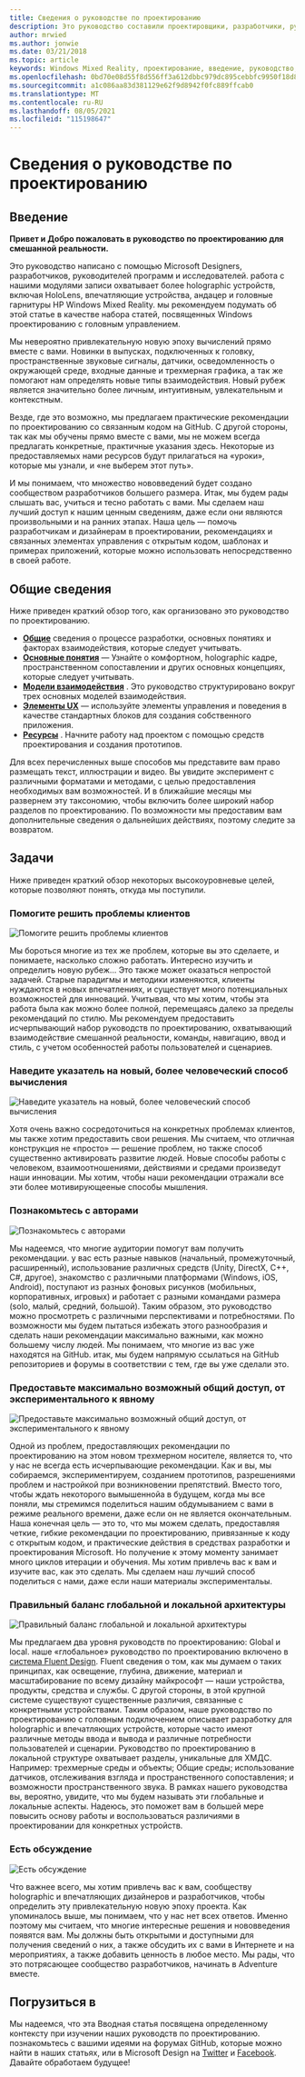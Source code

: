 ```yaml
---
title: Сведения о руководстве по проектированию
description: Это руководство составили проектировщики, разработчики, руководители программ и исследователи корпорации Майкрософт, работающие с голографическими (например, HoloLens) и иммерсивными устройствами (например, гарнитуры смешанной реальности Acer и HP для Windows).
author: mrwied
ms.author: jonwie
ms.date: 03/21/2018
ms.topic: article
keywords: Windows Mixed Reality, проектирование, введение, руководство, гарнитура смешанной реальности, гарнитура Windows Mixed reality, гарнитура виртуальной реальности, ux, ресурсы
ms.openlocfilehash: 0bd70e08d55f8d556ff3a612dbbc979dc895cebbfc9950f18d8d474ff347407b
ms.sourcegitcommit: a1c086aa83d381129e62f9d8942f0fc889ffcab0
ms.translationtype: MT
ms.contentlocale: ru-RU
ms.lasthandoff: 08/05/2021
ms.locfileid: "115198647"
---
```

# <a name="about-this-design-guidance"></a>Сведения о руководстве по проектированию

## <a name="introduction"></a>Введение

**Привет и Добро пожаловать в руководство по проектированию для смешанной реальности.**

Это руководство написано с помощью Microsoft Designers, разработчиков, руководителей программ и исследователей. работа с нашими модулями записи охватывает более holographic устройств, включая HoloLens, впечатляющие устройства, андацер и головные гарнитуры HP Windows Mixed Reality. мы рекомендуем подумать об этой статье в качестве набора статей, посвященных Windows проектированию с головным управлением.

Мы невероятно привлекательную новую эпоху вычислений прямо вместе с вами. Новинки в выпусках, подключенных к головку, пространственные звуковые сигналы, датчики, осведомленность о окружающей среде, входные данные и трехмерная графика, а так же помогают нам определять новые типы взаимодействия. Новый рубеж является значительно более личным, интуитивным, увлекательным и контекстным.

Везде, где это возможно, мы предлагаем практические рекомендации по проектированию со связанным кодом на GitHub. С другой стороны, так как мы обучены прямо вместе с вами, мы не можем всегда предлагать конкретные, практичные указания здесь. Некоторые из предоставляемых нами ресурсов будут прилагаться на «уроки», которые мы узнали, и «не выберем этот путь».

И мы понимаем, что множество нововведений будет создано сообществом разработчиков большего размера. Итак, мы будем рады слышать вас, учиться и тесно работать с вами. Мы сделаем наш лучший доступ к нашим ценным сведениям, даже если они являются произвольными и на ранних этапах. Наша цель — помочь разработчикам и дизайнерам в проектировании, рекомендациях и связанных элементах управления с открытым кодом, шаблонах и примерах приложений, которые можно использовать непосредственно в своей работе.

## <a name="overview"></a>Общие сведения

Ниже приведен краткий обзор того, как организовано это руководство по проектированию.

* **[Общие](design.md)** сведения о процессе разработки, основных понятиях и факторах взаимодействия, которые следует учитывать.
* **[Основные понятия](core-concepts-landingpage.md)** — Узнайте о комфортном, holographic кадре, пространственном сопоставлении и других основных концепциях, которые следует учитывать.
* **[Модели взаимодействия](interaction-fundamentals.md)** . Это руководство структурировано вокруг трех основных моделей взаимодействия.
* **[Элементы UX](app-patterns-landingpage.md)** — используйте элементы управления и поведения в качестве стандартных блоков для создания собственного приложения.
* **[Ресурсы](design.md#choose-a-prototyping-option)** . Начните работу над проектом с помощью средств проектирования и создания прототипов.

Для всех перечисленных выше способов мы представите вам право размещать текст, иллюстрации и видео. Вы увидите эксперимент с различными форматами и методами, с целью предоставления необходимых вам возможностей. И в ближайшие месяцы мы развернем эту таксономию, чтобы включить более широкий набор разделов по проектированию. По возможности мы предоставим вам дополнительные сведения о дальнейших действиях, поэтому следите за возвратом.

## <a name="objectives"></a>Задачи

Ниже приведен краткий обзор некоторых высокоуровневые целей, которые позволяют понять, откуда мы поступили.

### <a name="help-solve-customer-challenges"></a>Помогите решить проблемы клиентов

![Помогите решить проблемы клиентов](images/500px-fix-a-broken-switch-with-hololens.jpg) <br>

Мы бороться многие из тех же проблем, которые вы это сделаете, и понимаете, насколько сложно работать. Интересно изучить и определить новую рубеж... Это также может оказаться непростой задачей. Старые парадигмы и методики изменяются, клиенты нуждаются в новых впечатлениях, и существует много потенциальных возможностей для инноваций. Учитывая, что мы хотим, чтобы эта работа была как можно более полной, перемещаясь далеко за пределы рекомендаций по стилю. Мы рекомендуем предоставить исчерпывающий набор руководств по проектированию, охватывающий взаимодействие смешанной реальности, команды, навигацию, ввод и стиль, с учетом особенностей работы пользователей и сценариев. 

### <a name="point-the-way-towards-a-new-more-human-way-of-computing"></a>Наведите указатель на новый, более человеческий способ вычисления

![Наведите указатель на новый, более человеческий способ вычисления](images/500px-man-and-women-with-holograph-on-table.png)<br>

Хотя очень важно сосредоточиться на конкретных проблемах клиентов, мы также хотим предоставить свои решения. Мы считаем, что отличная конструкция не «просто» — решение проблем, но также способ существенно активировать развитие людей. Новые способы работы с человеком, взаимоотношениями, действиями и средами произведут наши инновации. Мы хотим, чтобы наши рекомендации отражали все эти более мотивирующееные способы мышления. 

### <a name="meet-creators-where-they-are"></a>Познакомьтесь с авторами

![Познакомьтесь с авторами](images/500px-creators.jpg) <br>

Мы надеемся, что многие аудитории помогут вам получить рекомендации. у вас есть разные навыков (начальный, промежуточный, расширенный), использование различных средств (Unity, DirectX, C++, C#, другое), знакомство с различными платформами (Windows, iOS, Android), поступают из разных фоновых рисунков (мобильных, корпоративных, игровых) и работает с разными командами размера (solo, малый, средний, большой). Таким образом, это руководство можно просмотреть с различными перспективами и потребностями. По возможности мы будем пытаться избежать этого разнообразия и сделать наши рекомендации максимально важными, как можно большему числу людей. Мы понимаем, что многие из вас уже находятся на GitHub. итак, мы будем напрямую ссылаться на GitHub репозиториев и форумы в соответствии с тем, где вы уже сделали это. 

### <a name="share-as-much-as-possible-from-experimental-to-explicit"></a>Предоставьте максимально возможный общий доступ, от экспериментального к явному

![Предоставьте максимально возможный общий доступ, от экспериментального к явному](images/500px-man-playinggame.jpg) <br>

Одной из проблем, предоставляющих рекомендации по проектированию на этом новом трехмерном носителе, является то, что у нас не всегда есть исчерпывающие рекомендации. Как и вы, мы собираемся, экспериментируем, созданием прототипов, разрешениями проблем и настройкой при возникновении препятствий. Вместо того, чтобы ждать некоторого вымышеннойа в будущем, когда мы все поняли, мы стремимся поделиться нашим обдумыванием с вами в режиме реального времени, даже если он не является окончательным. Наша конечная цель — это то, что мы можем сделать, предоставляя четкие, гибкие рекомендации по проектированию, привязанные к коду с открытым кодом, и практические действия в средствах разработки и проектирования Microsoft. Но получение к этому моменту занимает много циклов итерации и обучения. Мы хотим привлечь вас к вам и изучите вас, как это сделать. Мы сделаем наш лучший способ поделиться с нами, даже если наши материалы экспериментальы. 

### <a name="the-right-balance-of-global-and-local-design"></a>Правильный баланс глобальной и локальной архитектуры

![Правильный баланс глобальной и локальной архитектуры](images/500px-fluentdesign.jpg) <br>

Мы предлагаем два уровня руководств по проектированию: Global и local. наше «глобальное» руководство по проектированию включено в [система Fluent Design](https://fluent.microsoft.com). Fluent сведения о том, как мы думаем о таких принципах, как освещение, глубина, движение, материал и масштабирование по всему дизайну майкрософт — наши устройства, продукты, средства и службы. С другой стороны, в этой крупной системе существуют существенные различия, связанные с конкретными устройствами. Таким образом, наше руководство по проектированию с головным подключением описывает разработку для holographic и впечатляющих устройств, которые часто имеют различные методы ввода и вывода и различные потребности пользователей и сценарии. Руководство по проектированию в локальной структуре охватывает разделы, уникальные для ХМДС. Например: трехмерные среды и объекты; Общие среды; использование датчиков, отслеживания взгляда и пространственного сопоставления; и возможности пространственного звука. В рамках нашего руководства вы, вероятно, увидите, что мы будем называть эти глобальные и локальные аспекты. Надеюсь, это поможет вам в большей мере повысить основу работы и воспользоваться различиями в проектировании для конкретных устройств.

### <a name="have-a-discussion"></a>Есть обсуждение

![Есть обсуждение](images/500px-share.jpg) <br>

Что важнее всего, мы хотим привлечь вас к вам, сообществу holographic и впечатляющих дизайнеров и разработчиков, чтобы определить эту привлекательную новую эпоху проекта. Как упоминалось выше, мы понимаем, что у нас нет всех ответов. Именно поэтому мы считаем, что многие интересные решения и нововведения появятся вам. Мы должны быть открытыми и доступными для получения сведений о них, а также обсудить их с вами в Интернете и на мероприятиях, а также добавить ценность в любое место. Мы рады, что это потрясающее сообщество разработчиков, начинать в Adventure вместе. 

## <a name="dive-in"></a>Погрузиться в

Мы надеемся, что эта Вводная статья посвящена определенному контексту при изучении наших руководств по проектированию. познакомьтесь с вашими идеями на форумах GitHub, которые можно найти в наших статьях, или в Microsoft Design на [Twitter](https://twitter.com/MicrosoftDesign) и [Facebook](https://www.facebook.com/microsoftdesign/). Давайте обработаем будущее!

